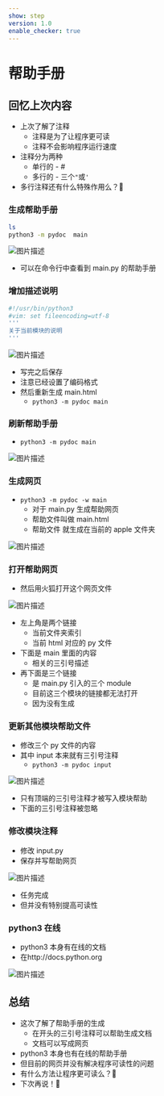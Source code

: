 ```yaml
---
show: step
version: 1.0
enable_checker: true
---
```


# 帮助手册

## 回忆上次内容

- 上次了解了注释
  - 注释是为了让程序更可读
  - 注释不会影响程序运行速度
- 注释分为两种
  - 单行的 - #
  - 多行的 - 三个`"`或`'`
- 多行注释还有什么特殊作用么？🤔

### 生成帮助手册

```bash
ls
python3 -m pydoc  main
```

![图片描述](https://doc.shiyanlou.com/courses/uid1190679-20210816-1629096040358)

- 可以在命令行中查看到 main.py 的帮助手册

### 增加描述说明

```bash
#!/usr/bin/python3
#vim: set fileencoding=utf-8
'''
关于当前模块的说明
'''
```

![图片描述](https://doc.shiyanlou.com/courses/uid1190679-20210816-1629095378760)

- 写完之后保存
- 注意已经设置了编码格式
- 然后重新生成 main.html
  - `python3 -m pydoc main`

### 刷新帮助手册

- `python3 -m pydoc main`

![图片描述](https://doc.shiyanlou.com/courses/uid1190679-20210816-1629097540086)

### 生成网页

- `python3 -m pydoc -w main`
  - 对于 main.py 生成帮助网页
  - 帮助文件叫做 main.html
  - 帮助文件 就生成在当前的 apple 文件夹

![图片描述](https://doc.shiyanlou.com/courses/uid1190679-20210816-1629094604540)

### 打开帮助网页

- 然后用火狐打开这个网页文件

![图片描述](https://doc.shiyanlou.com/courses/uid1190679-20210816-1629095572322)

- 左上角是两个链接
  - 当前文件夹索引
  - 当前 html 对应的 py 文件
- 下面是 main 里面的内容
  - 相关的三引号描述
- 再下面是三个链接
  - 是 main.py 引入的三个 module
  - 目前这三个模块的链接都无法打开
  - 因为没有生成

### 更新其他模块帮助文件

- 修改三个 py 文件的内容
- 其中 input 本来就有三引号注释
  - `python3 -m pydoc input`

![图片描述](https://doc.shiyanlou.com/courses/uid1190679-20210816-1629098034501)

- 只有顶端的三引号注释才被写入模块帮助
- 下面的三引号注释被忽略

### 修改模块注释

- 修改 input.py
- 保存并写帮助网页

![图片描述](https://doc.shiyanlou.com/courses/uid1190679-20210816-1629098243809)

- 任务完成
- 但并没有特别提高可读性

### python3 在线

- python3 本身有在线的文档
- 在http://docs.python.org

![图片描述](https://doc.shiyanlou.com/courses/uid1190679-20210816-1629098501853)

## 总结

- 这次了解了帮助手册的生成
  - 在开头的三引号注释可以帮助生成文档
  - 文档可以写成网页
- python3 本身也有在线的帮助手册
- 但目前的网页并没有解决程序可读性的问题
- 有什么方法让程序更可读么？🤔
- 下次再说！👋
